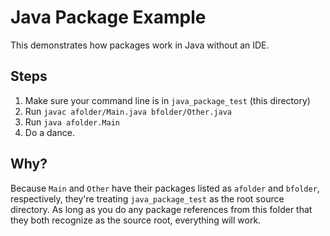 # Java Package Example

This demonstrates how packages work in Java without an IDE.

## Steps
1. Make sure your command line is in `java_package_test` (this directory)
2. Run `javac afolder/Main.java bfolder/Other.java`
3. Run `java afolder.Main`
4. Do a dance.

## Why?
Because `Main` and `Other` have their packages listed as `afolder` and `bfolder`, respectively, they're treating `java_package_test` as the root source directory. As long as you do any package references from this folder that they both recognize as the source root, everything will work.
